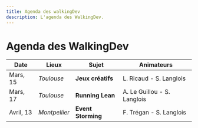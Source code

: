 ```yaml
---
title: Agenda des walkingDev
description: L'agenda des WalkingDev.
---
```


# Agenda des WalkingDev


| Date       | Lieux          | Sujet               | Animateurs                     |
| ---------- | -------------- | ------------------- | ------------------------------ |
| Mars, 15   |  *Toulouse*    | **Jeux créatifs**   | L. Ricaud - S. Langlois        |
| Mars, 17   |  *Toulouse*    | **Running Lean**    | A. Le Guillou - S. Langlois    |
| Avril, 13  |  *Montpellier* | **Event Storming**  | F. Trégan - S. Langlois        |
